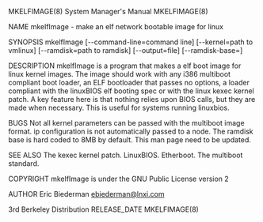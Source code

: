 MKELFIMAGE(8)                                                 System Manager's Manual                                                MKELFIMAGE(8)

NAME
       mkelfImage - make an elf network bootable image for linux

SYNOPSIS
       mkelfImage [--command-line=command line] [--kernel=path to vmlinux] [--ramdisk=path to ramdisk] [--output=file] [--ramdisk-base=<start
       addr>]

DESCRIPTION
       mkelfImage is a program that makes a elf boot image for linux kernel images.  The image should work with any i386 multiboot compliant boot
       loader, an ELF bootloader that passes no options, a loader compliant with the linuxBIOS elf booting spec or with the linux kexec kernel
       patch.  A key feature here is that nothing relies upon BIOS calls, but they are made when necessary.  This is useful for systems running
       linuxbios.

BUGS
       Not all kernel parameters can be passed with the multiboot image format.  ip configuration is not automatically passed to a node.  The
       ramdisk base is hard coded to 8MB by default.  This man page need to be updated.

SEE ALSO
       The kexec kernel patch.  LinuxBIOS.  Etherboot.  The multiboot standard.

COPYRIGHT
       mkelfImage is under the GNU Public License version 2

AUTHOR
       Eric Biederman <ebiederman@lnxi.com>

3rd Berkeley Distribution                                          RELEASE_DATE                                                      MKELFIMAGE(8)
